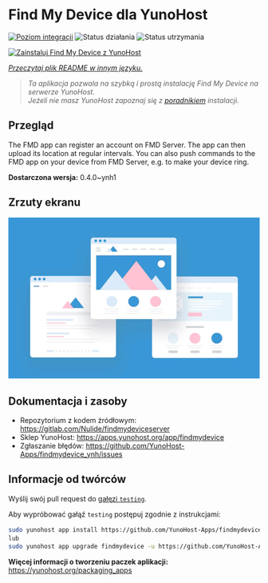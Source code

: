 <!--
To README zostało automatycznie wygenerowane przez <https://github.com/YunoHost/apps/tree/master/tools/readme_generator>
Nie powinno być ono edytowane ręcznie.
-->

# Find My Device dla YunoHost

[![Poziom integracji](https://apps.yunohost.org/badge/integration/findmydevice)](https://ci-apps.yunohost.org/ci/apps/findmydevice/)
![Status działania](https://apps.yunohost.org/badge/state/findmydevice)
![Status utrzymania](https://apps.yunohost.org/badge/maintained/findmydevice)

[![Zainstaluj Find My Device z YunoHost](https://install-app.yunohost.org/install-with-yunohost.svg)](https://install-app.yunohost.org/?app=findmydevice)

*[Przeczytaj plik README w innym języku.](./ALL_README.md)*

> *Ta aplikacja pozwala na szybką i prostą instalację Find My Device na serwerze YunoHost.*  
> *Jeżeli nie masz YunoHost zapoznaj się z [poradnikiem](https://yunohost.org/install) instalacji.*

## Przegląd

The FMD app can register an account on FMD Server. The app can then upload its location at regular intervals.
You can also push commands to the FMD app on your device from FMD Server, e.g. to make your device ring.

**Dostarczona wersja:** 0.4.0~ynh1

## Zrzuty ekranu

![Zrzut ekranu z Find My Device](./doc/screenshots/example.jpg)

## Dokumentacja i zasoby

- Repozytorium z kodem źródłowym: <https://gitlab.com/Nulide/findmydeviceserver>
- Sklep YunoHost: <https://apps.yunohost.org/app/findmydevice>
- Zgłaszanie błędów: <https://github.com/YunoHost-Apps/findmydevice_ynh/issues>

## Informacje od twórców

Wyślij swój pull request do [gałęzi `testing`](https://github.com/YunoHost-Apps/findmydevice_ynh/tree/testing).

Aby wypróbować gałąź `testing` postępuj zgodnie z instrukcjami:

```bash
sudo yunohost app install https://github.com/YunoHost-Apps/findmydevice_ynh/tree/testing --debug
lub
sudo yunohost app upgrade findmydevice -u https://github.com/YunoHost-Apps/findmydevice_ynh/tree/testing --debug
```

**Więcej informacji o tworzeniu paczek aplikacji:** <https://yunohost.org/packaging_apps>
